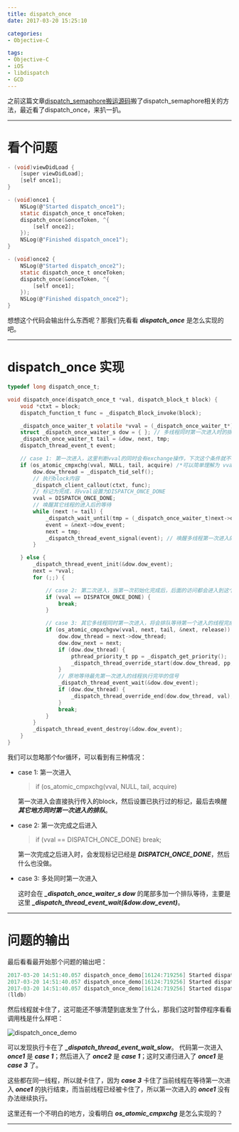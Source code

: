 ```yaml
---
title: dispatch_once
date: 2017-03-20 15:25:10

categories:
- Objective-C

tags:
- Objective-C
- iOS
- libdispatch
- GCD
---
```


之前这篇文章[dispatch_semaphore搬运源码](http://joeleee.github.io/2017/03/13/dispatch_semaphore%E6%90%AC%E8%BF%90%E6%BA%90%E7%A0%81/)搬了dispatch_semaphore相关的方法，最近看了dispatch_once，来扒一扒。
***

# 看个问题 #
``` c
- (void)viewDidLoad {
    [super viewDidLoad];
    [self once1];
}

- (void)once1 {
    NSLog(@"Started dispatch_once1");
    static dispatch_once_t onceToken;
    dispatch_once(&onceToken, ^{
        [self once2];
    });
    NSLog(@"Finished dispatch_once1");
}

- (void)once2 {
    NSLog(@"Started dispatch_once2");
    static dispatch_once_t onceToken;
    dispatch_once(&onceToken, ^{
        [self once1];
    });
    NSLog(@"Finished dispatch_once2");
}
```
想想这个代码会输出什么东西呢？那我们先看看 ***dispatch\_once*** 是怎么实现的吧。

---

# dispatch\_once 实现 #
``` c
typedef long dispatch_once_t;

void dispatch_once(dispatch_once_t *val, dispatch_block_t block) {
    void *ctxt = block;
    dispatch_function_t func = _dispatch_Block_invoke(block);

    _dispatch_once_waiter_t volatile *vval = (_dispatch_once_waiter_t*)val;
    struct _dispatch_once_waiter_s dow = { }; // 多线程同时第一次进入时的排队队列
    _dispatch_once_waiter_t tail = &dow, next, tmp;
    dispatch_thread_event_t event;

    // case 1: 第一次进入，这里判断vval的同时会有exchange操作，下次这个条件就不再成立了
    if (os_atomic_cmpxchg(vval, NULL, tail, acquire) /*可以简单理解为 vval == NULL*/) {
        dow.dow_thread = _dispatch_tid_self();
        // 执行block内容
        _dispatch_client_callout(ctxt, func);
        // 标记为完成，将vval设置为DISPATCH_ONCE_DONE
        vval = DISPATCH_ONCE_DONE;
        // 唤醒其它线程的进入后的等待
        while (next != tail) {
            _dispatch_wait_until(tmp = (_dispatch_once_waiter_t)next->dow_next);
            event = &next->dow_event;
            next = tmp;
            _dispatch_thread_event_signal(event); // 唤醒多线程第一次进入的等待
        }

    } else {
        _dispatch_thread_event_init(&dow.dow_event);
        next = *vval;
        for (;;) {

            // case 2: 第二次进入，当第一次初始化完成后，后面的访问都会进入到这个分支，因为vval被设置为DISPATCH_ONCE_DONE
            if (vval == DISPATCH_ONCE_DONE) {
                break;
            }

            // case 3: 其它多线程同时第一次进入，将会排队等待第一个进入的线程完成事件信号
            if (os_atomic_cmpxchgvw(vval, next, tail, &next, release)) {
                dow.dow_thread = next->dow_thread;
                dow.dow_next = next;
                if (dow.dow_thread) {
                    pthread_priority_t pp = _dispatch_get_priority();
                    _dispatch_thread_override_start(dow.dow_thread, pp, val);
                }
                // 原地等待最先第一次进入的线程执行完毕的信号
                _dispatch_thread_event_wait(&dow.dow_event);
                if (dow.dow_thread) {
                    _dispatch_thread_override_end(dow.dow_thread, val);
                }
                break;
            }
        }
        _dispatch_thread_event_destroy(&dow.dow_event);
    }
}
```
我们可以忽略那个for循环，可以看到有三种情况：

* case 1: 第一次进入
	>if (os_atomic_cmpxchg(vval, NULL, tail, acquire)

	第一次进入会直接执行传入的block，然后设置已执行过的标记，最后去唤醒 ***其它地方同时第一次进入的排队***。	


* case 2: 第一次完成之后进入
	>if (vval == DISPATCH_ONCE_DONE) break;

	第一次完成之后进入时，会发现标记已经是 ***DISPATCH_ONCE_DONE***，然后什么也没做。


* case 3: 多处同时第一次进入
	
	这时会在 ***_dispatch_once_waiter_s dow*** 的尾部多加一个排队等待，主要是这里 ***_dispatch_thread_event_wait(&dow.dow_event)***。


---

# 问题的输出 #
最后看看最开始那个问题的输出吧：
```c
2017-03-20 14:51:40.057 dispatch_once_demo[16124:719256] Started dispatch_once1
2017-03-20 14:51:40.057 dispatch_once_demo[16124:719256] Started dispatch_once2
2017-03-20 14:51:40.057 dispatch_once_demo[16124:719256] Started dispatch_once1
(lldb) 
```
然后线程就卡住了，这可能还不够清楚到底发生了什么，那我们这时暂停程序看看调用栈是什么样吧：

![dispatch_once_demo](/images/dispatch_once_demo.jpg)

可以发现执行卡在了 ***_dispatch_thread_event_wait_slow***。
代码第一次进入 ***once1*** 是 ***case 1***；然后进入了 ***once2*** 是 ***case 1***；这时又递归进入了 ***once1*** 是 ***case 3*** 了。

这些都在同一线程，所以就卡住了，因为 ***case 3*** 卡住了当前线程在等待第一次进入 ***once1*** 的执行结束，而当前线程已经被卡住了，所以第一次进入的 ***once1*** 没有办法继续执行。


这里还有一个不明白的地方，没看明白 ***os_atomic_cmpxchg*** 是怎么实现的？


---